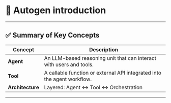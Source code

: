 # 🧠 Autogen introduction
---

## ✅ Summary of Key Concepts

| Concept              | Description                                                                 |
|----------------------|-----------------------------------------------------------------------------|
| **Agent**            | An LLM-based reasoning unit that can interact with users and tools.         |
| **Tool**             | A callable function or external API integrated into the agent workflow.     |
| **Architecture**     | Layered: Agent ↔ Tool ↔ Orchestration                                        |


---



